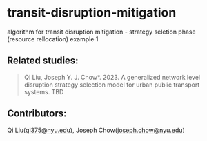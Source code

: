# transit-disruption-mitigation
algorithm for transit disruption mitigation - strategy seletion phase (resource rellocation)
example 1

## Related studies:
> Qi Liu, Joseph Y. J. Chow*. 2023. A generalized network level disruption strategy selection model for urban public transport systems. TBD

## Contributors:
Qi Liu(ql375@nyu.edu), Joseph Chow(joseph.chow@nyu.edu)
